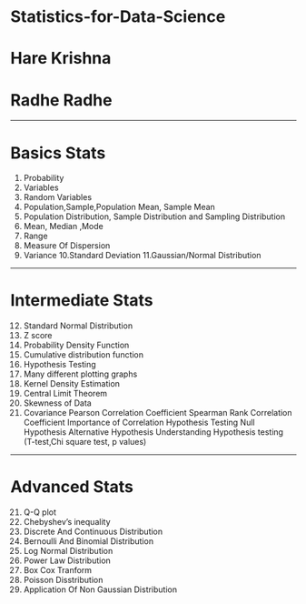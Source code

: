 # Statistics-for-Data-Science
# Hare Krishna
# Radhe Radhe

----------------------------------------------------------------------------------------------------
# Basics Stats
   
1. Probability
2. Variables
3. Random Variables
4. Population,Sample,Population Mean,
   Sample Mean
5. Population Distribution, Sample Distribution 
   and Sampling Distribution
6. Mean, Median ,Mode
7. Range
8. Measure Of Dispersion
9. Variance
10.Standard Deviation
11.Gaussian/Normal Distribution

---------------------------------------------------------------------------------------------------
# Intermediate Stats

12. Standard Normal Distribution
13. Z score
14. Probability Density Function
15. Cumulative distribution function
16. Hypothesis Testing
17. Many different plotting graphs
18. Kernel Density Estimation
19. Central Limit Theorem
20. Skewness of Data
21. Covariance 
 Pearson Correlation Coefficient
    Spearman Rank Correlation Coefficient
    Importance of Correlation
    Hypothesis Testing
    Null Hypothesis 
    Alternative Hypothesis
    Understanding Hypothesis testing
    (T-test,Chi square test, p values)

-------------------------------------
# Advanced Stats

21. Q-Q plot
22. Chebyshev’s inequality
23. Discrete And Continuous Distribution
24. Bernoulli And Binomial Distribution
25. Log Normal Distribution
26. Power Law Distribution
27. Box Cox Tranform
28. Poisson Disstribution
29. Application Of Non Gaussian Distribution
